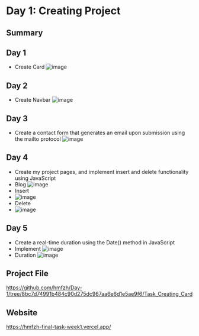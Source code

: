 # Day 1: Creating Project 

## Summary
## Day 1
- Create Card
![image](https://github.com/user-attachments/assets/5679799e-8b47-4d09-bf3f-ac2bd80b2918)

## Day 2
- Create Navbar
  ![image](https://github.com/user-attachments/assets/afa209ba-246a-4416-a8ff-f5220f9e0954)
  
## Day 3
- Create a contact form that generates an email upon submission using the mailto protocol
  ![image](https://github.com/user-attachments/assets/241954f5-fecc-44bd-abf9-c441942b6907)
  
## Day 4
- Create my project pages, and implement insert and delete functionality using JavaScript
- Blog
  ![image](https://github.com/user-attachments/assets/c96c79a0-6d4f-408c-9664-7fedba8bf746)
- Insert
- ![image](https://github.com/user-attachments/assets/462da3c1-004d-423a-9d57-7b115a473626)
- Delete
- ![image](https://github.com/user-attachments/assets/14e68580-c0ba-4438-a830-5509c40c8efb)


## Day 5
- Create a real-time duration using the Date() method in JavaScript
- Implement
 ![image](https://github.com/user-attachments/assets/97777b22-5ce5-4f04-bb45-e337a9934612)
- Duration
![image](https://github.com/user-attachments/assets/7d821661-d26b-49e4-8d80-1d707aac77fc)


## Project File
https://github.com/hmfzh/Day-1/tree/8bc7d74991b484c90d275dc967aa6e6d1e5ae9f6/Task_Creating_Card

## Website
https://hmfzh-final-task-week1.vercel.app/
